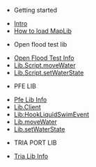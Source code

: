 - Getting started
* [Intro](README.md)
* [How to load MapLib](MapLib_Import.md)
- Open flood test lib
* [Open Flood Test Info](openfloodtest/OpenFloodTest.md)
* [Lib.Script.moveWater](openfloodtest/Lib.moveWater.md)
* [Lib.Script.setWaterState](openfloodtest/Lib.setWaterState.md)
- PFE LIB
* [Pfe Lib Info](Pfe/Main.md)
* [Lib.Client](Pfe/Client.md)
* [Lib:HookLiquidSwimEvent](Pfe/HookLiquidSwimEvent.md)
* [Lib.moveWater](openfloodtest/Lib.moveWater.md)
* [Lib.setWaterState](openfloodtest/Lib.setWaterState.md)
- TRIA PORT LIB
* [Tria Lib Info](Tria.os/Main.md)